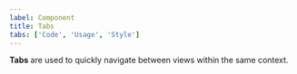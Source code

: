 ```yaml
---
label: Component
title: Tabs
tabs: ['Code', 'Usage', 'Style']
---
```


<page-intro>**Tabs** are used to quickly navigate between views within the same context.</page-intro>

<component 
    name="Tabs"
    component="tabs" 
    variation="tabs"
    codepen="QOprdK"
    hasReactVersion="true"
    hasAngularVersion="true"
    >
</component>
<component-docs component="tabs"></component-docs>

